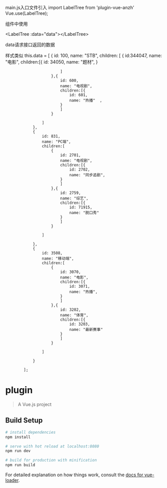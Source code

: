 main.js入口文件引入
import LabelTree from 'plugin-vue-anzh'
Vue.use(LabelTree);

组件中使用

\<LabelTree :data="data"\>\<\/LabelTree\>

data请求接口返回的数据

样式类似
this.data = [
				{
					id: 100,
					name: "STB",
					children: [
						{
							id:344047,
							name: "电影",
							children:[{
							 id: 34050,
								name: "题材",
							}

							]
						},{
							id: 600,
							name: "电视剧",
							children:[{
								id: 601,
								name: "热播"	,	
							}				
							]
						}
					
					]
				},
				{
					id: 831,
					name: "PC端",
					children:[
						{
							id: 2701,
							name: "电视剧",
							children:[{
								id: 2702,
								name: "同步追剧",
							}
							]
						},{
							id: 2759,
							name: "综艺",
							children:[{
								id: 71915,
								name: "脱口秀"		
							}					
							]
						}
					
					]
					
				},
				{
					id: 3508,
					name: "移动端",
					children:[
						{
							id: 3070,
							name: "电影",
							children:[{
								id: 3071,
								name: "热播",
							}
							]
						},{
							id: 3202,
							name: "体育",
							children:[{
								id: 3203,
								name: "最新赛事"		
							}					
							]
						}
					
					]
					
				}
			
			];


# plugin

> A Vue.js project

## Build Setup

``` bash
# install dependencies
npm install

# serve with hot reload at localhost:8080
npm run dev

# build for production with minification
npm run build
```

For detailed explanation on how things work, consult the [docs for vue-loader](http://vuejs.github.io/vue-loader).
